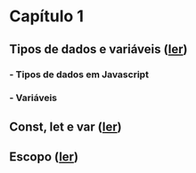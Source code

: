 # Capítulo 1

## Tipos de dados e variáveis ([ler](./cap_1_sec_1.md))

### - Tipos de dados em Javascript

### - Variáveis

## Const, let e var ([ler](./cap_1_sec_2.md))

## Escopo ([ler](./cap_1_sec_3.md))
